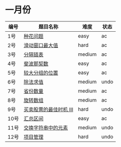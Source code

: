 # 一月份

**编号**|**题目名称**|**难度**|**状态**
--------|------------|--------|--------
1号|[种花问题](./第1题%20605.%20种花问题)|easy|ac
2号|[滑动窗口最大值](./第2题%20239.%20滑动窗口最大值)|hard|ac
3号|[分隔链表](./第3题%2086.%20分隔链表)|medium|ac
4号|[斐波那契数](./第4题%20509.%20斐波那契数)|easy|ac
5号|[较大分组的位置](./第5题%20830.%20较大分组的位置)|easy|ac
6号|[除法求值](./第6题%20399.%20除法求值)|medium|undo
7号|[省份数量](./第7题%20547.%20省份数量)|medium|ac
8号|[旋转数组](./第8题%20189.%20旋转数组)|medium|ac
9号|[买卖股票的最佳时机 III](./第9题%20123.%20买卖股票的最佳时机%20III)|hard|undo
10号|[汇总区间](./第10题%20228.%20汇总区间)|easy|ac
11号|[交换字符串中的元素](./第11题%201202.%20交换字符串中的元素)|medium|undo
12号|[项目管理](./第12题%201203.%20项目管理)|hard|undo

